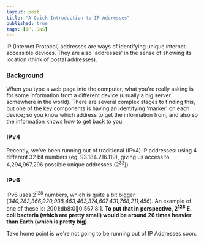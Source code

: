 ```yaml
---
layout: post
title: "A Quick Introduction to IP Addresses"
published: true
tags: [IP, DNS]
---
```

IP (Internet Protocol) addresses are ways of identifying unique internet-accessible devices. They are also 'addresses' in the sense of showing its location (think of postal addresses).

### Background
When you type a web page into the computer, what you're really asking is for some information from a different device (usually a big server somewhere in the world). There are several complex stages to finding this, but one of the key components is having an identifying 'marker' on each device; so you know which address to get the information from, and also so the information knows how to get back to you.

### IPv4
Recently, we've been running out of traditional (IPv4) IP addresses: using 4 different 32 bit numbers (eg. 93.184.216.119), giving us access to 4,294,967,296 possible unique addresses (2<sup>32</sup>)). 

### IPv6
IPv6 uses 2<sup>128</sup> numbers, which is quite a bit bigger (_340,282,366,920,938,463,463,374,607,431,768,211,456_). An example of one of these is: 2001:db8:0:1234:0:567:8:1.  __To put that in perspective, 2<sup>128</sup> E. coli bacteria (which are pretty small) would be around 26 times heavier than Earth (which is pretty big).__

Take home point is we're not going to be running out of IP Addresses soon.
